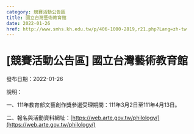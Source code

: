 ```yaml
---
category: 競賽活動公告區
title: 國立台灣藝術教育館
date: 2022-01-26
href: http://www.smhs.kh.edu.tw/p/406-1000-2819,r21.php?Lang=zh-tw
---
```


# [競賽活動公告區] 國立台灣藝術教育館

發布日期：2022-01-26

說明：

一、111年教育部文藝創作獎參選受理期間：111年3月2日至111年4月13日。

二、報名與活動資料網址：[https://web.arte.gov.tw/philology/](https://web.arte.gov.tw/philology/)

